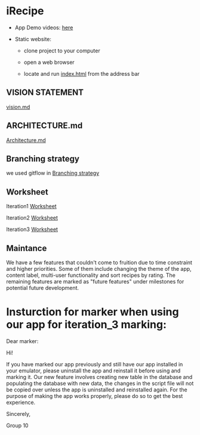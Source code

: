 # iRecipe

- App Demo videos: [here](https://youtube.com/playlist?list=PL25XFi5JMg37o57rh6Z8LwqshCvPmC5Fx)

- Static website: 

  - clone project to your computer

  - open a web browser

  - locate and run [index.html](./website/index.html) from the address bar

## VISION STATEMENT

[vision.md](vision.md)

## ARCHITECTURE.md

[Architecture.md](ARCHITECTURE.md)

## Branching strategy

we used gitflow in [Branching strategy](BranchingStrategy.md)

## Worksheet

Iteration1 [Worksheet](i1_worksheet.md)

Iteration2 [Worksheet](i2_worksheet.md)

Iteration3 [Worksheet](i3_worksheet.md)

## Maintance
We have a few features that couldn't come to fruition due to time constraint and higher priorities. Some of them include changing the theme of the app, content label, multi-user functionality and sort recipes by rating. The remaining features are marked as "future features" under milestones for potential future development.

Insturction for marker when using our app for iteration_3 marking:
===================================================================

Dear marker:

Hi!

If you have marked our app previously and still have our app installed in your emulator, please uninstall the app and reinstall it before using and marking it.
Our new feature involves creating new table in the database and populating the database with new data, the changes in the script file will not be copied over
unless the app is uninstalled and reinstalled again. For the purpose of making the app works properly, please do so to get the best experience.

Sincerely,

Group 10
